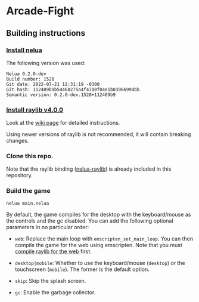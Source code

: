 # Arcade-Fight

## Building instructions

### [Install nelua](https://nelua.io/installing/)

The following version was used:
```
Nelua 0.2.0-dev
Build number: 1528
Git date: 2022-07-21 12:31:19 -0300
Git hash: 112409b9b54468275a4f4700f04e1b03966994bb
Semantic version: 0.2.0-dev.1528+112409b9
```
### [Install raylib v4.0.0](https://github.com/raysan5/raylib/releases/tag/4.0.0)

Look at the [wiki page](https://github.com/raysan5/raylib/wiki#development-platforms) for detailed instructions. 

Using newer versions of raylib is not recommended, it will contain breaking changes.

### Clone this repo.

Note that the raylib binding ([nelua-raylib](https://github.com/AbdulKalam21/nelua-raylib)) is already included in this repository.

### Build the game

`nelua main.nelua`

By default, the game compiles for the desktop with the keyboard/mouse as the controls and the gc disabled.
You can add the following optional parameters in no particular order:

- `web`: Replace the main loop with `emscripten_set_main_loop`. You can then compile the game for the web using emscripten. Note that you must [compile raylib for the web](https://github.com/raysan5/raylib/wiki/Working-for-Web-(HTML5)) first.

- `desktop|mobile`: Whether to use the keyboard/mouse (`desktop`) or the touchscreen (`mobile`). The former is the default option.

- `skip`: Skip the splash screen.

- `gc`: Enable the garbage collector.
